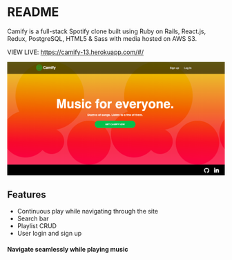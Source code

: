 # README

Camify is a full-stack Spotify clone built using Ruby on Rails, React.js, Redux, PostgreSQL, HTML5 & Sass with media hosted on AWS S3.

VIEW LIVE: https://camify-13.herokuapp.com/#/

![](./app/assets/images/Camify_splash.png)

## Features
* Continuous play while navigating through the site
* Search bar
* Playlist CRUD
* User login and sign up

#### Navigate seamlessly while playing music 


